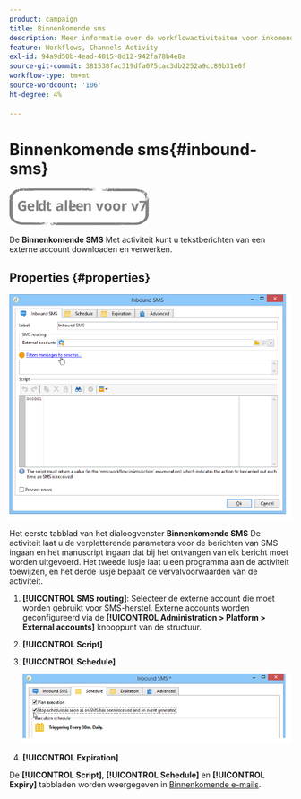 ```yaml
---
product: campaign
title: Binnenkomende sms
description: Meer informatie over de workflowactiviteiten voor inkomende SMS
feature: Workflows, Channels Activity
exl-id: 94a9d50b-4ead-4815-8d12-942fa78b4e8a
source-git-commit: 381538fac319dfa075cac3db2252a9cc80b31e0f
workflow-type: tm+mt
source-wordcount: '106'
ht-degree: 4%

---
```


# Binnenkomende sms{#inbound-sms}

![](../../assets/v7-only.svg)

De **Binnenkomende SMS** Met activiteit kunt u tekstberichten van een externe account downloaden en verwerken.

## Properties {#properties}

![](assets/sms_rec_edit.png)

Het eerste tabblad van het dialoogvenster **Binnenkomende SMS** De activiteit laat u de verpletterende parameters voor de berichten van SMS ingaan en het manuscript ingaan dat bij het ontvangen van elk bericht moet worden uitgevoerd. Het tweede lusje laat u een programma aan de activiteit toewijzen, en het derde lusje bepaalt de vervalvoorwaarden van de activiteit.

1. **[!UICONTROL SMS routing]**: Selecteer de externe account die moet worden gebruikt voor SMS-herstel. Externe accounts worden geconfigureerd via de **[!UICONTROL Administration > Platform > External accounts]** knooppunt van de structuur.
1. **[!UICONTROL Script]**
1. **[!UICONTROL Schedule]**

   ![](assets/sms_rec_edit_2.png)

1. **[!UICONTROL Expiration]**

De **[!UICONTROL Script]**, **[!UICONTROL Schedule]** en **[!UICONTROL Expiry]** tabbladen worden weergegeven in [Binnenkomende e-mails](inbound-emails.md).
